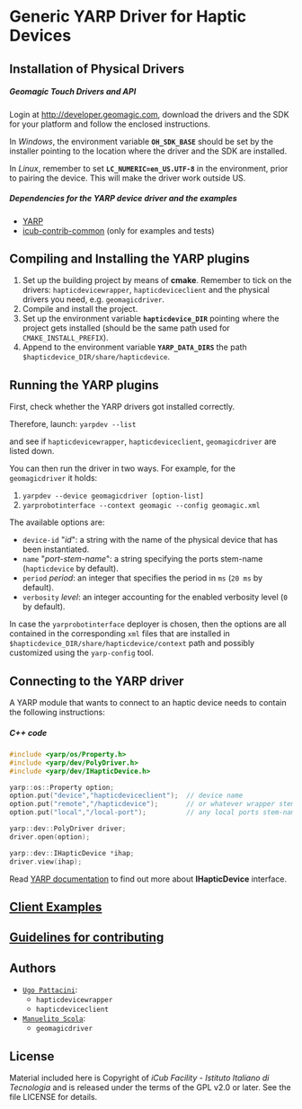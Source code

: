 Generic YARP Driver for Haptic Devices
======================================

## Installation of Physical Drivers

##### Geomagic Touch Drivers and API
Login at http://developer.geomagic.com, download the drivers and the SDK
for your platform and follow the enclosed instructions.

In _Windows_, the environment variable **`OH_SDK_BASE`** should be set by the installer
pointing to the location where the driver and the SDK are installed.

In _Linux_, remember to set **`LC_NUMERIC=en_US.UTF-8`** in the environment,
prior to pairing the device. This will make the driver work outside US.

##### Dependencies for the YARP device driver and the examples
- [YARP](https://github.com/robotology/yarp)
- [icub-contrib-common](https://github.com/robotology/icub-contrib-common) (only for examples and tests)

## Compiling and Installing the YARP plugins
1. Set up the building project by means of **cmake**. Remember to tick on the drivers:
`hapticdevicewrapper`, `hapticdeviceclient` and the physical drivers you need, e.g. `geomagicdriver`.
2. Compile and install the project.
3. Set up the environment variable **`hapticdevice_DIR`** pointing where the project gets installed
(should be the same path used for `CMAKE_INSTALL_PREFIX`).
4. Append to the environment variable **`YARP_DATA_DIRS`** the path `$hapticdevice_DIR/share/hapticdevice`.

## Running the YARP plugins
First, check whether the YARP drivers got installed correctly.

Therefore, launch: `yarpdev --list`

and see if `hapticdevicewrapper`, `hapticdeviceclient`, `geomagicdriver` are listed down.

You can then run the driver in two ways. For example, for the `geomagicdriver` it holds:

1. `yarpdev --device geomagicdriver [option-list]`
2. `yarprobotinterface --context geomagic --config geomagic.xml`

The available options are:
- `device-id` "_id_": a string with the name of the physical device that has been instantiated.
- `name` "_port-stem-name_": a string specifying the ports stem-name (`hapticdevice` by default).
- `period` _period_: an integer that specifies the period in `ms` (`20 ms` by default).
- `verbosity` _level_: an integer accounting for the enabled verbosity level (`0` by default).

In case the `yarprobotinterface` deployer is chosen, then the options are all contained in the corresponding
`xml` files that are installed in `$hapticdevice_DIR/share/hapticdevice/context` path and possibly
customized using the `yarp-config` tool.

## Connecting to the YARP driver
A YARP module that wants to connect to an haptic device needs to contain the following instructions:

##### C++ code
```cpp
#include <yarp/os/Property.h>
#include <yarp/dev/PolyDriver.h>
#include <yarp/dev/IHapticDevice.h>

yarp::os::Property option;
option.put("device","hapticdeviceclient");  // device name
option.put("remote","/hapticdevice");       // or whatever wrapper stem-name
option.put("local","/local-port");          // any local ports stem-name

yarp::dev::PolyDriver driver;
driver.open(option);

yarp::dev::IHapticDevice *ihap;
driver.view(ihap);
```

Read [YARP documentation](http://www.yarp.it/index.html) to find out more about **IHapticDevice** interface.

## [Client Examples](/examples)

## [Guidelines for contributing](/.github/CONTRIBUTING.md)

## Authors
- [`Ugo Pattacini`](https://github.com/pattacini):
  - `hapticdevicewrapper`
  - `hapticdeviceclient`
- [`Manuelito Scola`](https://github.com/manuelitoscola):
  - `geomagicdriver`

## License

Material included here is Copyright of _iCub Facility - Istituto Italiano di
Tecnologia_ and is released under the terms of the GPL v2.0 or later.
See the file LICENSE for details.


